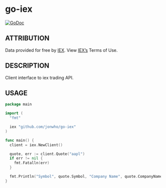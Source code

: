 # go-iex

[![GoDoc](https://godoc.org/github.com/jonwho/go-iex?status.svg)](http://godoc.org/github.com/jonwho/go-iex)

## ATTRIBUTION
Data provided for free by [IEX](https://iextrading.com/developer/). View [IEX’s](https://iextrading.com/api-exhibit-a/) Terms of Use.

## DESCRIPTION

Client interface to iex trading API.

## USAGE
```go
package main

import (
  "fmt"

  iex "github.com/jonwho/go-iex"
)

func main() {
  client = iex.NewClient()

  quote, err := client.Quote("aapl")
  if err != nil {
    fmt.Fatalln(err)
  }

  fmt.Println("Symbol", quote.Symbol, "Company Name", quote.CompanyName, "Current Price", quote.LatestPrice)
}
```
